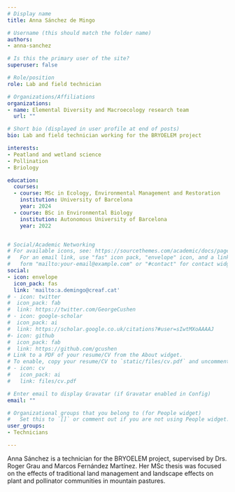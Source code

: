 ```yaml
---
# Display name
title: Anna Sánchez de Mingo

# Username (this should match the folder name)
authors:
- anna-sanchez

# Is this the primary user of the site?
superuser: false

# Role/position
role: Lab and field technician

# Organizations/Affiliations
organizations:
- name: Elemental Diversity and Macroecology research team
  url: ""

# Short bio (displayed in user profile at end of posts)
bio: Lab and field technician working for the BRYOELEM project

interests:
- Peatland and wetland science 
- Pollination
- Briology

education:
  courses:
  - course: MSc in Ecology, Environmental Management and Restoration
    institution: University of Barcelona
    year: 2024
  - course: BSc in Environmental Biology
    institution: Autonomous University of Barcelona
    year: 2022


# Social/Academic Networking
# For available icons, see: https://sourcethemes.com/academic/docs/page-builder/#icons
#   For an email link, use "fas" icon pack, "envelope" icon, and a link in the
#   form "mailto:your-email@example.com" or "#contact" for contact widget.
social:
- icon: envelope
  icon_pack: fas
  link: 'mailto:a.demingo@creaf.cat'
# - icon: twitter
#  icon_pack: fab
#  link: https://twitter.com/GeorgeCushen
# - icon: google-scholar
#  icon_pack: ai
#  link: https://scholar.google.co.uk/citations?#user=sIwtMXoAAAAJ
#- icon: github
#  icon_pack: fab
#  link: https://github.com/gcushen
# Link to a PDF of your resume/CV from the About widget.
# To enable, copy your resume/CV to `static/files/cv.pdf` and uncomment the lines below.
# - icon: cv
#   icon_pack: ai
#   link: files/cv.pdf

# Enter email to display Gravatar (if Gravatar enabled in Config)
email: ""

# Organizational groups that you belong to (for People widget)
#   Set this to `[]` or comment out if you are not using People widget.
user_groups:
- Technicians

---
```


Anna Sánchez is a technician for the BRYOELEM project, supervised by Drs. Roger Grau and Marcos Fernández Martínez. Her MSc thesis was focused on the effects of traditional land management and landscape effects on plant and pollinator communities in mountain pastures.
